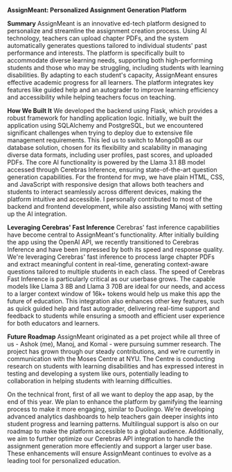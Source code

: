 **AssignMeant: Personalized Assignment Generation Platform**

**Summary**
AssignMeant is an innovative ed-tech platform designed to personalize and streamline the assignment creation process. Using AI technology, teachers can upload chapter PDFs, and the system automatically generates questions tailored to individual students' past performance and interests. The platform is specifically built to accommodate diverse learning needs, supporting both high-performing students and those who may be struggling, including students with learning disabilities. By adapting to each student's capacity, AssignMeant ensures effective academic progress for all learners. The platform integrates key features like guided help and an autograder to improve learning efficiency and accessibility while helping teachers focus on teaching.

**How We Built It**
We developed the backend using Flask, which provides a robust framework for handling application logic. Initially, we built the application using SQLAlchemy and PostgreSQL, but we encountered significant challenges when trying to deploy due to extensive file management requirements. This led us to switch to MongoDB as our database solution, chosen for its flexibility and scalability in managing diverse data formats, including user profiles, past scores, and uploaded PDFs. The core AI functionality is powered by the Llama 3.1 8B model accessed through Cerebras Inference, ensuring state-of-the-art question generation capabilities. For the frontend for mvp, we have plain HTML, CSS, and JavaScript with responsive design that allows both teachers and students to interact seamlessly across different devices, making the platform intuitive and accessible. I personally contributed to most of the backend and frontend development, while also assisting Manoj with setting up the AI integration.

**Leveraging Cerebras' Fast Inference**
Cerebras' fast inference capabilities have become central to AssignMeant's functionality. After initially building the app using the OpenAI API, we recently transitioned to Cerebras Inference and have been impressed by both its speed and response quality. We're leveraging Cerebras' fast inference to process large chapter PDFs and extract meaningful content in real-time, generating context-aware questions tailored to multiple students in each class. The speed of Cerebras Fast Inference is particularly critical as our userbase grows. The capable models like Llama 3 8B and Llama 3 70B are ideal for our needs, and access to a larger context window of 16k+ tokens would help us make this app the future of education. This integration also enhances other key features, such as quick guided help and fast autograder, delivering real-time support and feedback to students while ensuring a smooth and efficient user experience for both educators and learners.

**Future Roadmap**
AssignMeant originated as a pet project while all three of us - Ashok (me), Manoj, and Komal - were pursuing summer research. The project has grown through our steady contributions, and we're currently in communication with the Moses Centre at NYU. The Centre is conducting research on students with learning disabilities and has expressed interest in testing and developing a system like ours, potentially leading to collaboration in helping students with learning difficulties.

On the technical front, first of all we want to deploy the app asap, by the end of this year. We plan to enhance the platform by gamifying the learning process to make it more engaging, similar to Duolingo. We're developing advanced analytics dashboards to help teachers gain deeper insights into student progress and learning patterns. Multilingual support is also on our roadmap to make the platform accessible to a global audience. Additionally, we aim to further optimize our Cerebras API integration to handle the assignment generation more effeciently and support a larger user base. These enhancements will ensure AssignMeant continues to evolve as a leading tool for personalized education.